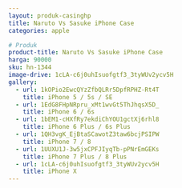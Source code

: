 ```yaml
---
layout: produk-casinghp
title: Naruto Vs Sasuke iPhone Case
categories: apple

# Produk
product-title: Naruto Vs Sasuke iPhone Case
harga: 90000
sku: hn-1344
image-drive: 1cLA-c6j0uhIsuofgtf3_3tyWUv2ycv5H
gallery:
  - url: 1kOPio2EwcQYzZfbQLRr5DpfRPHZ-Rt4T
    title: iPhone 5 / 5s / SE
  - url: 1EdG8FHpNRpru_xMt1wvGt5ThJhqsX5D_
    title: iPhone 6 / 6s
  - url: 1bEM1-cHXfRy7ekdiChYOU1gctXj6rhl8
    title: iPhone 6 Plus / 6s Plus
  - url: 1QH3vgK_EjBtaSCawotZ3taw6bcjPSIPW
    title: iPhone 7 / 8
  - url: 1UUXU1J-3w5jxCPFJIyqTb-pPNrEmGEKs
    title: iPhone 7 Plus / 8 Plus
  - url: 1cLA-c6j0uhIsuofgtf3_3tyWUv2ycv5H
    title: iPhone X
---
```

